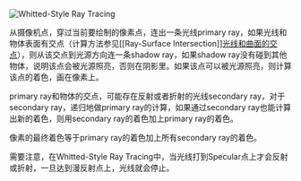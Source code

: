 ![Whitted-Style Ray Tracing](../Images/Whitted-Style_ray_tracing.png)

从摄像机点，穿过当前要绘制的像素点，连出一条光线primary ray，如果光线和物体表面有交点（计算方法参见[[Ray-Surface Intersection]][光线和曲面的交点](Ray-Surface%20Intersection.md)），则从该交点到光源方向连一条shadow ray，如果shadow ray没有碰到其他物体，说明该点会被光源照亮，否则在阴影里。如果该点可以被光源照亮，则计算该点的着色，画在像素上。

primary ray和物体的交点，可能存在反射或者折射的光线secondary ray，对于secondary ray，递归地做primary ray的计算，如果通过secondary ray也能计算出新的着色，则用secondary ray的着色加上primary ray的着色。

像素的最终着色等于primary ray的着色加上所有secondary ray的着色。

需要注意，在Whitted-Style Ray Tracing中，当光线打到Specular点上才会反射或折射，一旦达到漫反射点上，光线就会停止。
